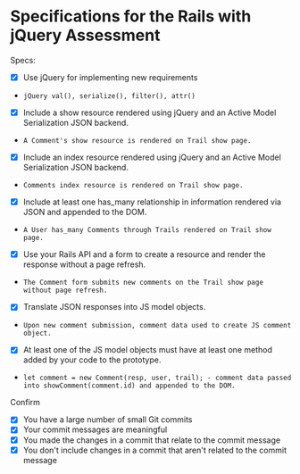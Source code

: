# Specifications for the Rails with jQuery Assessment

Specs:

- [x] Use jQuery for implementing new requirements
-     jQuery val(), serialize(), filter(), attr()
- [x] Include a show resource rendered using jQuery and an Active Model Serialization JSON backend.
-     A Comment's show resource is rendered on Trail show page.
- [x] Include an index resource rendered using jQuery and an Active Model Serialization JSON backend.
-     Comments index resource is rendered on Trail show page.
- [x] Include at least one has_many relationship in information rendered via JSON and appended to the DOM.
-     A User has_many Comments through Trails rendered on Trail show page.
- [x] Use your Rails API and a form to create a resource and render the response without a page refresh.
-     The Comment form submits new comments on the Trail show page without page refresh.
- [x] Translate JSON responses into JS model objects.
-     Upon new comment submission, comment data used to create JS comment object.
- [x] At least one of the JS model objects must have at least one method added by your code to the prototype.
-     let comment = new Comment(resp, user, trail); - comment data passed into showComment(comment.id) and appended to the DOM.

Confirm

- [x] You have a large number of small Git commits
- [x] Your commit messages are meaningful
- [x] You made the changes in a commit that relate to the commit message
- [x] You don't include changes in a commit that aren't related to the commit message
